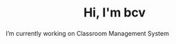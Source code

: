 <h1 align="center">Hi, I'm bcv</h1>
<h3 align="left"></h3>
<!-- Date 8 -->
<!-- <p align="center"> <img src="https://komarev.com/ghpvc/?username=vnvb&label=Profile%20views&color=0e75b6&style=flat" alt="vnvb" /> </p>- -->
 I’m currently working on Classroom Management System



